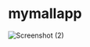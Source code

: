 # mymallapp
![Screenshot (2)](https://user-images.githubusercontent.com/40333979/97709331-57a18180-1ae4-11eb-95ce-a1c3a6a9a1d3.png)

